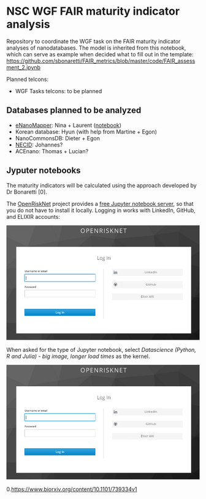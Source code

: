 # NSC WGF FAIR maturity indicator analysis

Repository to coordinate the WGF task on the FAIR maturity indicator analyses of nanodatabases. The model
is inherited from this notebook, which can serve as example when decided what to fill out in the template:
https://github.com/sbonaretti/FAIR_metrics/blob/master/code/FAIR_assessment_2.ipynb

Planned telcons:

* WGF Tasks telcons: to be planned 

## Databases planned to be analyzed

* [eNanoMapper](https://data.enanomapper.net/): Nina + Laurent ([notebook](FAIR_assessment_eNanoMapperDB.ipynb))
* Korean database: Hyun (with help from Martine + Egon)
* NanoCommonsDB: Dieter + Egon
* [NECID](https://perosh.eu/research-projects/perosh-projects/necid/): Johannes?
* ACEnano: Thomas + Lucian?

## Jyputer notebooks

The maturity indicators will be calculated using the approach developed by Dr Bonaretti [0].

The [OpenRiskNet](https://openrisknet.org/) project provides a 
[free Jupyter notebook server](https://jupyter.prod.openrisknet.org/), so that you do not have to
install it locally. Logging in works with LinkedIn, GitHub, and ELIXIR accounts:

![](Screenshot_20200117_163506.png)

When asked for the type of Jupyter notebook, select *Datascience (Python, R and Julia) - big image, longer load times* as the kernel.

![](Screenshot_20200117_163506.png)


0.https://www.biorxiv.org/content/10.1101/739334v1
